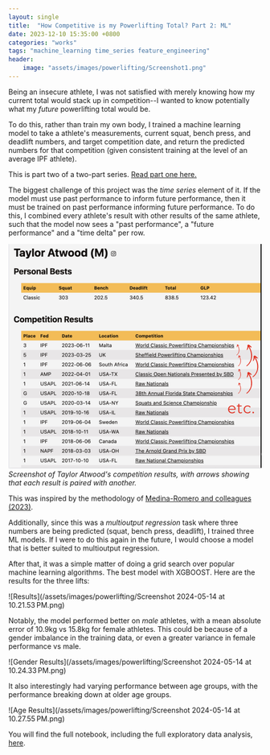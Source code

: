 ```yaml
---
layout: single
title:  "How Competitive is my Powerlifting Total? Part 2: ML"
date: 2023-12-10 15:35:00 +0800
categories: "works"
tags: "machine_learning time_series feature_engineering"
header:
    image: "assets/images/powerlifting/Screenshot1.png"
---
```


Being an insecure athlete, I was not satisfied with merely knowing how my current total would stack up in competition--I wanted to know potentially what my *future* powerlifting total would be. 

To do this, rather than train my own body, I trained a machine learning model to take a athlete's measurements, current squat, bench press, and deadlift numbers, and target competition date, and return the predicted numbers for that competition (given consistent training at the level of an average IPF athlete).

This is part two of a two-part series. [Read part one here.](https://miguelsingian.github.io/works/2023/02/03/powerlifting_1.html)

The biggest challenge of this project was the *time series* element of it. If the model must use past performance to inform future performance, then it must be trained on past performance informing future performance. To do this, I combined every athlete's result with other results of the same athlete, such that the model now sees a "past performance", a "future performance" and a "time delta" per row.

![Screenshot of Taylor Atwood's competition results, with arrows showing that each result is paired with another](/assets/images/powerlifting/Screenshot2.png)
*Screenshot of Taylor Atwood's competition results, with arrows showing that each result is paired with another.*

This was inspired by the methodology of [Medina-Romero and colleagues (2023)](https://www.mdpi.com/2673-4591/39/1/20). 

Additionally, since this was a *multioutput regression* task where three numbers are being predicted (squat, bench press, deadlift), I trained three ML models. If I were to do this again in the future, I would choose a model that is better suited to multioutput regression.

After that, it was a simple matter of doing a grid search over popular machine learning algorithms. The best model with XGBOOST. Here are the results for the three lifts:

![Results](/assets/images/powerlifting/Screenshot 2024-05-14 at 10.21.53 PM.png)

Notably, the model performed better on *male* athletes, with a mean absolute error of 10.9kg vs 15.8kg for female athletes. This could be because of a gender imbalance in the training data, or even a greater variance in female performance vs male.

![Gender Results](/assets/images/powerlifting/Screenshot 2024-05-14 at 10.24.33 PM.png)

It also interestingly had varying performance between age groups, with the performance breaking down at older age groups.

![Age Results](/assets/images/powerlifting/Screenshot 2024-05-14 at 10.27.55 PM.png)

You will find the full notebook, including the full exploratory data analysis, [here](https://github.com/MiguelSingian/school-projects/blob/main/powerlifting.ipynb).